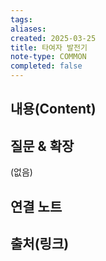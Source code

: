 ```yaml
---
tags:
aliases: 
created: 2025-03-25
title: 타여자 발전기
note-type: COMMON
completed: false
---
```


## 내용(Content)



## 질문 & 확장

(없음)

## 연결 노트

## 출처(링크)

